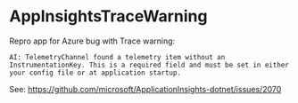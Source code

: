 # AppInsightsTraceWarning

Repro app for Azure bug with Trace warning:

`AI: TelemetryChannel found a telemetry item without an InstrumentationKey. This is a required field and must be set in either your config file or at application startup.`

See: https://github.com/microsoft/ApplicationInsights-dotnet/issues/2070
